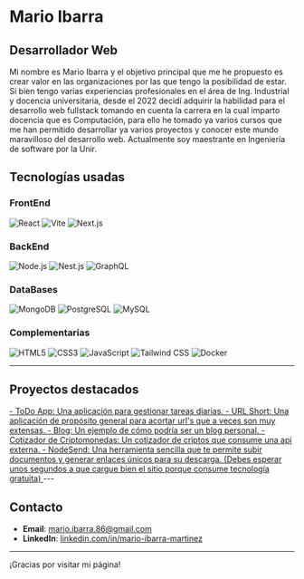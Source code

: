 # Mario Ibarra

## Desarrollador Web

Mi nombre es Mario Ibarra y el objetivo principal que me he propuesto es crear valor en las organizaciones por las que tengo la posibilidad de estar. Si bien tengo varias experiencias profesionales en el área de Ing. Industrial y docencia universitaria, desde el 2022 decidí adquirir la habilidad para el desarrollo web fullstack tomando en cuenta la carrera en la cual imparto docencia que es Computación, para ello he tomado ya varios cursos que me han permitido desarrollar ya varios proyectos y conocer este mundo maravilloso del desarrollo web. Actualmente soy maestrante en Ingeniería de software por la Unir.

## Tecnologías usadas

### FrontEnd

![React](https://img.shields.io/badge/React-61DAFB?style=flat&logo=react&logoColor=black) ![Vite](https://img.shields.io/badge/Vite-646CFF?style=flat&logo=vite&logoColor=white) ![Next.js](https://img.shields.io/badge/Next.js-000000?style=flat&logo=next.js&logoColor=white) 

### BackEnd

![Node.js](https://img.shields.io/badge/Node.js-8CC84B?style=flat&logo=nodedotjs&logoColor=white) ![Nest.js](https://img.shields.io/badge/NestJS-E0234E?style=flat&logo=nestjs&logoColor=white) ![GraphQL](https://img.shields.io/badge/GraphQL-E10098?style=flat&logo=graphql&logoColor=white)

### DataBases
![MongoDB](https://img.shields.io/badge/MongoDB-47A248?style=flat&logo=mongodb&logoColor=white) ![PostgreSQL](https://img.shields.io/badge/PostgreSQL-336791?style=flat&logo=postgresql&logoColor=white) ![MySQL](https://img.shields.io/badge/MySQL-4479A1?style=flat&logo=mysql&logoColor=white)

### Complementarias

![HTML5](https://img.shields.io/badge/HTML5-E34F26?style=flat&logo=html5&logoColor=white) ![CSS3](https://img.shields.io/badge/CSS3-1572B6?style=flat&logo=css3&logoColor=white) ![JavaScript](https://img.shields.io/badge/JavaScript-F7DF1E?style=flat&logo=javascript&logoColor=black) ![Tailwind CSS](https://img.shields.io/badge/Tailwind%20CSS-06B6D4?style=flat&logo=tailwind-css&logoColor=white) ![Docker](https://img.shields.io/badge/Docker-2496ED?style=flat&logo=docker&logoColor=white)

---

## Proyectos destacados


<a href="https://todotask23bymaim.netlify.app" target="_blank">
  - <span>ToDo App:</span>
  Una aplicación para gestionar tareas diarias.
</a>
<a href="https://react-6fe97.web.app" target="_blank">
  - <span>URL Short:</span>
  Una aplicación de propósito general para acortar url's que a veces son muy extensas.
</a>
<a href="https://blogstatic.netlify.app/" target="_blank">
  - <span>Blog:</span>
  Un ejemplo de cómo podría ser un blog personal.
</a>
<a href="https://cotizador-criptos-23.netlify.app/" target="_blank">
  - <span>Cotizador de Criptomonedas:</span>
  Un cotizador de criptos que consume una api externa.
</a>
<a href="https://nodesendfrontend-next.vercel.app/" target="_blank">
  - <span>NodeSend:</span>
  Una herramienta sencilla que te permite subir documentos y generar enlaces únicos para su descarga. (Debes esperar unos segundos a que cargue bien el sitio porque consume tecnología gratuita)
</a>
---

## Contacto

- **Email**: [mario.ibarra.86@gmail.com](mailto:mario.ibarra.86@gmail.com)
- **LinkedIn**: [linkedin.com/in/mario-ibarra-martinez](https://linkedin.com/in/mario-ibarra-martinez{:target="_blank"})

---

¡Gracias por visitar mi página!
